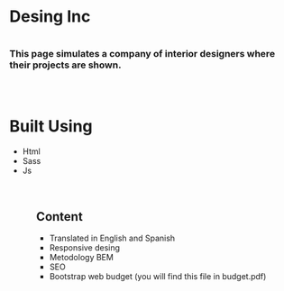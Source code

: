 <h1>Desing Inc<h1>
<h3>This page simulates a company of interior designers where their projects are shown.<h3>
<br>
<h1>Built Using</h1>
<ul>
<li>Html</li>
<li>Sass</li>
<li>Js</li>
<ul>
<br>
<h2>Content</h2>
<ul>
<li>Translated in English and Spanish</li>
<li>Responsive desing</li>
<li>Metodology BEM</li>
<li>SEO<li>
<l1>Bootstrap</l1>
<l1>web budget (you will find this file in budget.pdf)</li>
</ul>
